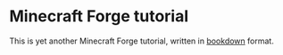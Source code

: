 # Minecraft Forge tutorial

This is yet another Minecraft Forge tutorial, written in [bookdown] format.


[bookdown]: https://bookdown.org/yihui/bookdown/

